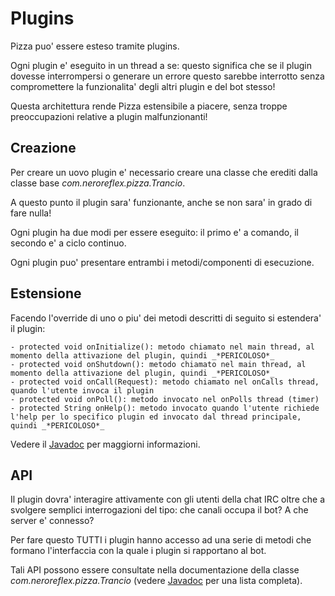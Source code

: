 # Plugins

Pizza puo' essere esteso tramite plugins.

Ogni plugin e' eseguito in un thread a se: questo significa che se il plugin dovesse interrompersi o generare un errore questo sarebbe interrotto senza
compromettere la funzionalita' degli altri plugin e del bot stesso!

Questa architettura rende Pizza estensibile a piacere, senza troppe preoccupazioni relative a plugin malfunzionanti!


## Creazione

Per creare un uovo plugin e' necessario creare una classe che erediti dalla classe base *com.neroreflex.pizza.Trancio*.
   
A questo punto il plugin sara' funzionante, anche se non sara' in grado di fare nulla!

Ogni plugin ha due modi per essere eseguito: il primo e' a comando, il secondo e' a ciclo continuo.

Ogni plugin puo' presentare entrambi i metodi/componenti di esecuzione.


## Estensione

Facendo l'override di uno o piu' dei metodi descritti di seguito si estendera' il plugin:

    - protected void onInitialize(): metodo chiamato nel main thread, al momento della attivazione del plugin, quindi _*PERICOLOSO*_
	- protected void onShutdown(): metodo chiamato nel main thread, al momento della attivazione del plugin, quindi _*PERICOLOSO*_
	- protected void onCall(Request): metodo chiamato nel onCalls thread, quando l'utente invoca il plugin
	- protected void onPoll(): metodo invocato nel onPolls thread (timer)
	- protected String onHelp(): metodo invocato quando l'utente richiede l'help per lo specifico plugin ed invocato dal thread principale, quindi _*PERICOLOSO*_


Vedere il [Javadoc](javadoc.md) per maggiorni informazioni.


## API

Il plugin dovra' interagire attivamente con gli utenti della chat IRC oltre che a svolgere semplici interrogazioni del tipo:
che canali occupa il bot? A che server e' connesso?

Per fare questo TUTTI i plugin hanno accesso ad una serie di metodi che formano l'interfaccia con la quale i plugin si rapportano al bot.

Tali API possono essere consultate nella documentazione della classe *com.neroreflex.pizza.Trancio* (vedere [Javadoc](javadoc.md) per una lista completa).